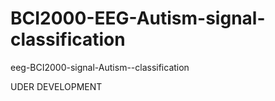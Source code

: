 # BCI2000-EEG-Autism-signal-classification
eeg-BCI2000-signal-Autism--classification

UDER DEVELOPMENT
